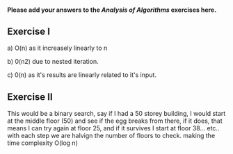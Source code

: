 #### Please add your answers to the **_Analysis of Algorithms_** exercises here.

## Exercise I

a) O(n) as it increasely linearly to n

b) 0(n2) due to nested iteration.

c) 0(n) as it's results are linearly related to it's input.

## Exercise II

This would be a binary search, say if I had a 50 storey building, I would start at the middle floor (50) and see if the egg breaks from there, if it does, that means I can try again at floor 25, and if it survives I start at floor 38... etc.. with each step we are halvign the number of floors to check. making the time complexity O(log n)

